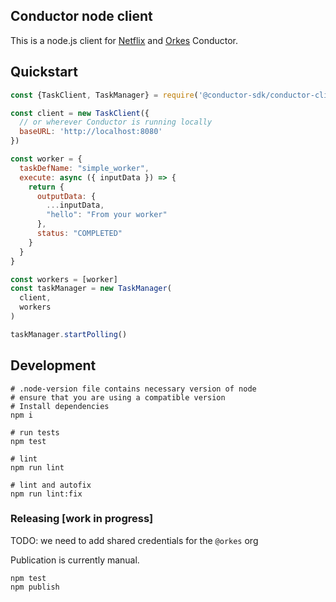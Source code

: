Conductor node client
---

This is a node.js client for [Netflix](https://github.com/Netflix/conductor) and [Orkes](https://orkes.io/) Conductor.

## Quickstart

```javascript
const {TaskClient, TaskManager} = require('@conductor-sdk/conductor-client')

const client = new TaskClient({
  // or wherever Conductor is running locally
  baseURL: 'http://localhost:8080'
})

const worker = {
  taskDefName: "simple_worker",
  execute: async ({ inputData }) => {
    return {
      outputData: {
        ...inputData,
        "hello": "From your worker"
      },
      status: "COMPLETED"
    }
  }
}

const workers = [worker]
const taskManager = new TaskManager(
  client,
  workers
)

taskManager.startPolling()
```

## Development

```shell
# .node-version file contains necessary version of node
# ensure that you are using a compatible version
# Install dependencies
npm i

# run tests
npm test

# lint
npm run lint

# lint and autofix
npm run lint:fix
```


### Releasing [work in progress]

TODO: we need to add shared credentials for the `@orkes` org

Publication is currently manual. 

```shell
npm test
npm publish
```
